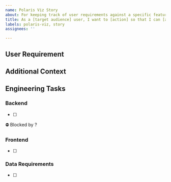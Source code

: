 ```yaml
---
name: Polaris Viz Story
about: For keeping track of user requirements against a specific feature
title: As a [target audience] user, I want to [action] so that I can [achieve goal]
labels: polaris-viz, story
assignees: ''

---
```


## User Requirement

## Additional Context

## Engineering Tasks
### Backend
- [ ] 


⛔️ Blocked by ?
### Frontend 
- [ ] 
 
### Data Requirements

- [ ]
